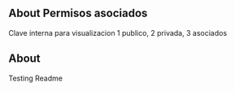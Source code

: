 ## About Permisos asociados
Clave interna para visualizacion 1 publico, 2 privada, 3 asociados
## About
Testing Readme
